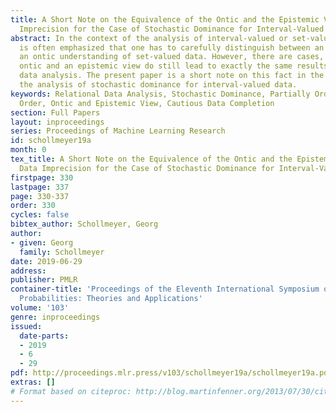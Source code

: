 ```yaml
---
title: A Short Note on the Equivalence of the Ontic and the Epistemic View on Data
  Imprecision for the Case of Stochastic Dominance for Interval-Valued Data
abstract: In the context of the analysis of interval-valued or set-valued data it
  is often emphasized that one has to carefully distinguish between an epistemic and
  an ontic understanding of set-valued data. However, there are cases, for which an
  ontic and an epistemic view do still lead to exactly the same results of the corresponding
  data analysis. The present paper is a short note on this fact in the context of
  the analysis of stochastic dominance for interval-valued data.
keywords: Relational Data Analysis, Stochastic Dominance, Partially Ordered Set, Interval
  Order, Ontic and Epistemic View, Cautious Data Completion
section: Full Papers
layout: inproceedings
series: Proceedings of Machine Learning Research
id: schollmeyer19a
month: 0
tex_title: A Short Note on the Equivalence of the Ontic and the Epistemic View on
  Data Imprecision for the Case of Stochastic Dominance for Interval-Valued Data
firstpage: 330
lastpage: 337
page: 330-337
order: 330
cycles: false
bibtex_author: Schollmeyer, Georg
author:
- given: Georg
  family: Schollmeyer
date: 2019-06-29
address: 
publisher: PMLR
container-title: 'Proceedings of the Eleventh International Symposium on Imprecise
  Probabilities: Theories and Applications'
volume: '103'
genre: inproceedings
issued:
  date-parts:
  - 2019
  - 6
  - 29
pdf: http://proceedings.mlr.press/v103/schollmeyer19a/schollmeyer19a.pdf
extras: []
# Format based on citeproc: http://blog.martinfenner.org/2013/07/30/citeproc-yaml-for-bibliographies/
---
```

